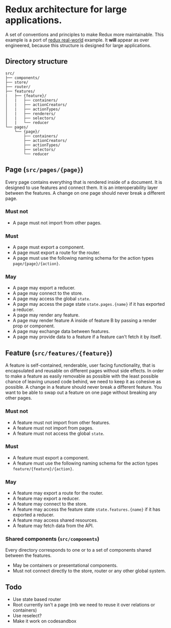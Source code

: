 # Redux architecture for large applications.

A set of conventions and principles to make Redux more maintainable. This example is a port of [redux real-world](https://github.com/reduxjs/redux/blob/master/examples/real-world/) example. It **will** appear as over engineered, because this structure is designed for large applications.

## Directory structure

```
src/
├── components/
├── store/
├── router/
├── features/
|   ├── {feature}/
│   |   ├── containers/
│   |   ├── actionCreators/
│   |   ├── actionTypes/
│   |   ├── renderers/
│   |   ├── selectors/
│   |   └── reducer
└── pages/
    └── {page}/
        ├── containers/
        ├── actionCreators/
        ├── actionTypes/
        ├── selectors/
        └── reducer
```

## Page (`src/pages/{page}`)

Every page contains everything that is rendered inside of a document. It is designed to use features and connect them. It is an interoperability layer between the features. A change on one page should never break a different page.

### Must not

- A page must not import from other pages.

### Must

- A page must export a component.
- A page must export a route for the router.
- A page must use the following naming schema for the action types `page/{page}/{action}`.

### May

- A page may export a reducer.
- A page may connect to the store.
- A page may access the global `state`.
- A page may access the page state `state.pages.{name}` if it has exported a reducer.
- A page may render any feature.
- A page may render feature A inside of feature B by passing a render prop or component.
- A page may exchange data between features.
- A page may provide data to a feature if a feature can't fetch it by itself.

## Feature (`src/features/{feature}`)

A feature is self-contained, renderable, user facing functionality, that is encapsulated and reusable on different pages without side effects. In order to make a feature as easily removable as possible with the least possible chance of leaving unused code behind, we need to keep it as cohesive as possible. A change in a feature should never break a different feature. You want to be able to swap out a feature on one page without breaking any other pages.

### Must not

- A feature must not import from other features.
- A feature must not import from pages.
- A feature must not access the global `state`.

### Must

- A feature must export a component.
- A feature must use the following naming schema for the action types `feature/{feature}/{action}`.

### May

- A feature may export a route for the router.
- A feature may export a reducer.
- A feature may connect to the store.
- A feature may access the feature state `state.features.{name}` if it has exported a reducer.
- A feature may access shared resources.
- A feature may fetch data from the API.

### Shared components (`src/components`)

Every directory corresponds to one or to a set of components shared between the features.

- May be containers or presentational components.
- Must not connect directly to the store, router or any other global system.

## Todo

- Use state based router
- Root currently isn't a page (mb we need to reuse it over relations or containers)
- Use reselect?
- Make it work on codesandbox
